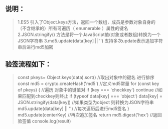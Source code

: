 ## 说明：
>1.ES5 引入了Object.keys方法，返回一个数组，成员是参数对象自身的（不含继承的）所有可遍历（ enumerable ）属性的键名
2.JSON.stringify() 方法是将一个JavaScript值(对象或者数组)转换为一个 JSON字符串
3.md5.update(data[key] || '') 支持多次update表示追加字符串后进行md5加密
## 验签流程如下：
>const pkeys= Object.keys(data).sort() //取出对象中的键名 进行排序
const md5 = crypto.createHash('md5') //定义md5常量
for (const key of pkeys) { //遍历 对象中的键值对
  if (key === 'checkkey') continue //如果匹配到checkkey则终止
  if (typeof data[key] === 'object') data[key] = JSON.stringify(data[key]) //如果类型为object  则转换为JSON字符串
  md5.update(data[key] || '') //每次遍历后进行md5签名
}
md5.update(centerKey)  //再次追加签名
return md5.digest('hex') //返回验签值
console.log(result)
